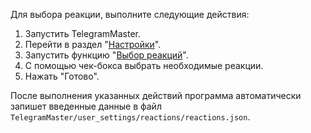 Для выбора реакции, выполните следующие действия:  
  
1. Запустить TelegramMaster.  
2. Перейти в раздел "[Настройки](Настройки.md)".  
3. Запустить функцию "[Выбор реакций](Выбор_реакции.md)".  
4. С помощью чек-бокса выбрать необходимые реакции.  
5. Нажать "Готово".  
  
После выполнения указанных действий программа автоматически запишет введенные данные в файл `TelegramMaster/user_settings/reactions/reactions.json`.